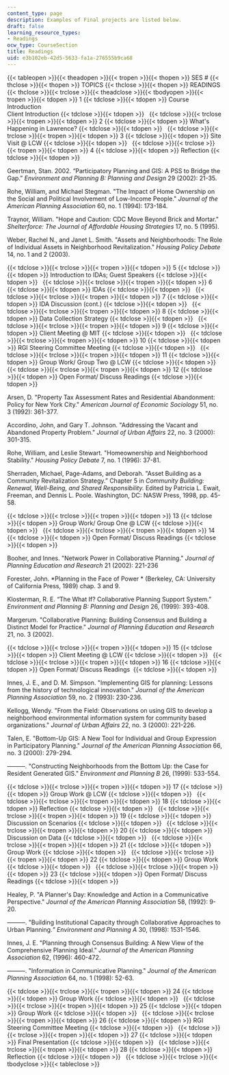 ```yaml
---
content_type: page
description: Examples of Final projects are listed below.
draft: false
learning_resource_types:
- Readings
ocw_type: CourseSection
title: Readings
uid: e3b102eb-42d5-5633-fa1a-276555b9ca68
---
```

{{< tableopen >}}{{< theadopen >}}{{< tropen >}}{{< thopen >}}
SES #
{{< thclose >}}{{< thopen >}}
TOPICS
{{< thclose >}}{{< thopen >}}
READINGS
{{< thclose >}}{{< trclose >}}{{< theadclose >}}{{< tbodyopen >}}{{< tropen >}}{{< tdopen >}}
1
{{< tdclose >}}{{< tdopen >}}
Course Introduction     
Client Introduction
{{< tdclose >}}{{< tdopen >}}
 
{{< tdclose >}}{{< trclose >}}{{< tropen >}}{{< tdopen >}}
2
{{< tdclose >}}{{< tdopen >}}
What's Happening in Lawrence?
{{< tdclose >}}{{< tdopen >}}
 
{{< tdclose >}}{{< trclose >}}{{< tropen >}}{{< tdopen >}}
3
{{< tdclose >}}{{< tdopen >}}
Site Visit @ LCW
{{< tdclose >}}{{< tdopen >}}
 
{{< tdclose >}}{{< trclose >}}{{< tropen >}}{{< tdopen >}}
4
{{< tdclose >}}{{< tdopen >}}
Reflection
{{< tdclose >}}{{< tdopen >}}

Geertman, Stan. 2002. “Participatory Planning and GIS: A PSS to Bridge the Gap.” *Environment and Planning B: Planning and Design* 29 (2002): 21-35.

Rohe, William, and Michael Stegman. "The Impact of Home Ownership on the Social and Political Involvement of Low-Income People." *Journal of the American Planning Association* 60, no. 1 (1994): 173-184.

Traynor, William. "Hope and Caution: CDC Move Beyond Brick and Mortar." *Shelterforce: The Journal of Affordable Housing Strategies* 17, no. 5 (1995).

Weber, Rachel N., and Janet L. Smith. "Assets and Neighborhoods: The Role of Individual Assets in Neighborhood Revitalization." *Housing Policy Debate* 14, no. 1 and 2 (2003).

{{< tdclose >}}{{< trclose >}}{{< tropen >}}{{< tdopen >}}
5
{{< tdclose >}}{{< tdopen >}}
Introduction to IDAs; Guest Speakers
{{< tdclose >}}{{< tdopen >}}
 
{{< tdclose >}}{{< trclose >}}{{< tropen >}}{{< tdopen >}}
6
{{< tdclose >}}{{< tdopen >}}
IDAs
{{< tdclose >}}{{< tdopen >}}
 
{{< tdclose >}}{{< trclose >}}{{< tropen >}}{{< tdopen >}}
7
{{< tdclose >}}{{< tdopen >}}
IDA Discussion (cont.)
{{< tdclose >}}{{< tdopen >}}
 
{{< tdclose >}}{{< trclose >}}{{< tropen >}}{{< tdopen >}}
8
{{< tdclose >}}{{< tdopen >}}
Data Collection Strategy
{{< tdclose >}}{{< tdopen >}}
 
{{< tdclose >}}{{< trclose >}}{{< tropen >}}{{< tdopen >}}
9
{{< tdclose >}}{{< tdopen >}}
Client Meeting @ MIT
{{< tdclose >}}{{< tdopen >}}
 
{{< tdclose >}}{{< trclose >}}{{< tropen >}}{{< tdopen >}}
10
{{< tdclose >}}{{< tdopen >}}
RGI Steering Committee Meeting
{{< tdclose >}}{{< tdopen >}}
 
{{< tdclose >}}{{< trclose >}}{{< tropen >}}{{< tdopen >}}
11
{{< tdclose >}}{{< tdopen >}}
Group Work/ Group Two @ LCW
{{< tdclose >}}{{< tdopen >}}
 
{{< tdclose >}}{{< trclose >}}{{< tropen >}}{{< tdopen >}}
12
{{< tdclose >}}{{< tdopen >}}
Open Format/ Discuss Readings
{{< tdclose >}}{{< tdopen >}}

Arsen, D. "Property Tax Assessment Rates and Residential Abandonment: Policy for New York City." *American Journal of Economic Sociology* 51, no. 3 (1992): 361-377.

Accordino, John, and Gary T. Johnson. "Addressing the Vacant and Abandoned Property Problem." *Journal of Urban Affairs* 22, no. 3 (2000): 301-315.

Rohe, William, and Leslie Stewart. "Homeownership and Neighborhood Stability." *Housing Policy Debate* 7, no. 1 (1996): 37-81.

Sherraden, Michael, Page-Adams, and Deborah. "Asset Building as a Community Revitalization Strategy.” Chapter 5 in *Community Building: Renewal, Well-Being, and Shared Responsibility.* Edited by Patricia L. Ewait, Freeman, and Dennis L. Poole. Washington, DC: NASW Press, 1998, pp. 45-58.

{{< tdclose >}}{{< trclose >}}{{< tropen >}}{{< tdopen >}}
13
{{< tdclose >}}{{< tdopen >}}
Group Work/ Group One @ LCW
{{< tdclose >}}{{< tdopen >}}
 
{{< tdclose >}}{{< trclose >}}{{< tropen >}}{{< tdopen >}}
14
{{< tdclose >}}{{< tdopen >}}
Open Format/ Discuss Readings
{{< tdclose >}}{{< tdopen >}}

Booher, and Innes. "Network Power in Collaborative Planning." *Journal of Planning Education and Research* 21 (2002): 221-236

Forester, John. *Planning in the Face of Power * (Berkeley, CA: University of California Press, 1989) chap. 3 and 9.

Klosterman, R. E. “The What If? Collaborative Planning Support System.” *Environment and Planning B: Planning and Design* 26, (1999): 393-408. 

Margerum. "Collaborative Planning: Building Consensus and Building a Distinct Model for Practice." *Journal of Planning Education and Research* 21, no. 3 (2002). 

{{< tdclose >}}{{< trclose >}}{{< tropen >}}{{< tdopen >}}
15
{{< tdclose >}}{{< tdopen >}}
Client Meeting @ LCW
{{< tdclose >}}{{< tdopen >}}
 
{{< tdclose >}}{{< trclose >}}{{< tropen >}}{{< tdopen >}}
16
{{< tdclose >}}{{< tdopen >}}
Open Format/ Discuss Readings 
{{< tdclose >}}{{< tdopen >}}

Innes, J. E., and D. M. Simpson. "Implementing GIS for planning: Lessons from the history of technological innovation." *Journal of the American Planning Association* 59, no. 2 (1993): 230-236.

Kellogg, Wendy. "From the Field: Observations on using GIS to develop a neighborhood environmental information system for community based organizations." *Journal of Urban Affairs* 22, no. 3 (2000): 221-226.

Talen, E. "Bottom-Up GIS: A New Tool for Individual and Group Expression in Participatory Planning." *Journal of the American Planning Association* 66, no. 3 (2000): 279-294.

———. "Constructing Neighborhoods from the Bottom Up: the Case for Resident Generated GIS." *Environment and Planning B* 26, (1999): 533-554.

{{< tdclose >}}{{< trclose >}}{{< tropen >}}{{< tdopen >}}
17
{{< tdclose >}}{{< tdopen >}}
Group Work @ LCW
{{< tdclose >}}{{< tdopen >}}
 
{{< tdclose >}}{{< trclose >}}{{< tropen >}}{{< tdopen >}}
18
{{< tdclose >}}{{< tdopen >}}
Reflection
{{< tdclose >}}{{< tdopen >}}
 
{{< tdclose >}}{{< trclose >}}{{< tropen >}}{{< tdopen >}}
19
{{< tdclose >}}{{< tdopen >}}
Discussion on Scenarios
{{< tdclose >}}{{< tdopen >}}
 
{{< tdclose >}}{{< trclose >}}{{< tropen >}}{{< tdopen >}}
20
{{< tdclose >}}{{< tdopen >}}
Discussion on Data
{{< tdclose >}}{{< tdopen >}}
 
{{< tdclose >}}{{< trclose >}}{{< tropen >}}{{< tdopen >}}
21
{{< tdclose >}}{{< tdopen >}}
Group Work
{{< tdclose >}}{{< tdopen >}}
 
{{< tdclose >}}{{< trclose >}}{{< tropen >}}{{< tdopen >}}
22
{{< tdclose >}}{{< tdopen >}}
Group Work
{{< tdclose >}}{{< tdopen >}}
 
{{< tdclose >}}{{< trclose >}}{{< tropen >}}{{< tdopen >}}
23
{{< tdclose >}}{{< tdopen >}}
Open Format/ Discuss Readings
{{< tdclose >}}{{< tdopen >}}

Healey, P. "A Planner's Day: Knowledge and Action in a Communicative Perspective." *Journal of the American Planning Association* 58, (1992): 9-20.

———. "Building Institutional Capacity through Collaborative Approaches to Urban Planning.*" Environment and Planning A* 30, (1998): 1531-1546.

Innes, J. E. "Planning through Consensus Building: A New View of the Comprehensive Planning Ideal." *Journal of the American Planning Association* 62, (1996): 460-472.

———. "Information in Communicative Planning." *Journal of the American Planning Association* 64, no. 1 (1998): 52-63.

{{< tdclose >}}{{< trclose >}}{{< tropen >}}{{< tdopen >}}
24
{{< tdclose >}}{{< tdopen >}}
Group Work
{{< tdclose >}}{{< tdopen >}}
 
{{< tdclose >}}{{< trclose >}}{{< tropen >}}{{< tdopen >}}
25
{{< tdclose >}}{{< tdopen >}}
Group Work
{{< tdclose >}}{{< tdopen >}}
 
{{< tdclose >}}{{< trclose >}}{{< tropen >}}{{< tdopen >}}
26
{{< tdclose >}}{{< tdopen >}}
RGI Steering Committee Meeting
{{< tdclose >}}{{< tdopen >}}
 
{{< tdclose >}}{{< trclose >}}{{< tropen >}}{{< tdopen >}}
27
{{< tdclose >}}{{< tdopen >}}
Final Presentation
{{< tdclose >}}{{< tdopen >}}
 
{{< tdclose >}}{{< trclose >}}{{< tropen >}}{{< tdopen >}}
28
{{< tdclose >}}{{< tdopen >}}
Reflection
{{< tdclose >}}{{< tdopen >}}
 
{{< tdclose >}}{{< trclose >}}{{< tbodyclose >}}{{< tableclose >}}